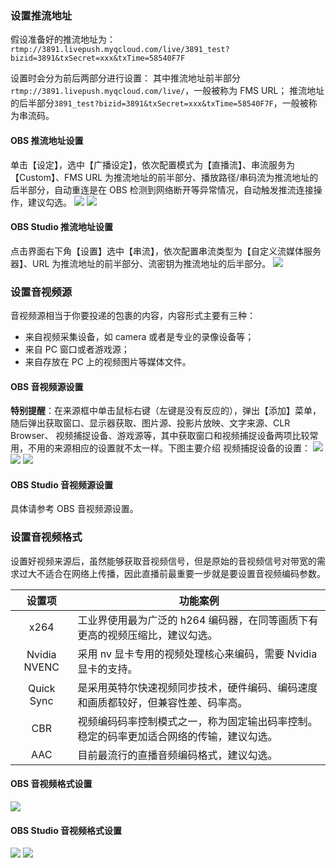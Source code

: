 ### 设置推流地址
假设准备好的推流地址为：`rtmp://3891.livepush.myqcloud.com/live/3891_test?bizid=3891&txSecret=xxx&txTime=58540F7F`

设置时会分为前后两部分进行设置：
其中推流地址前半部分`rtmp://3891.livepush.myqcloud.com/live/`，一般被称为 FMS URL；
推流地址的后半部分`3891_test?bizid=3891&txSecret=xxx&txTime=58540F7F`，一般被称为串流码。

#### OBS 推流地址设置

单击【设定】，选中【广播设定】，依次配置模式为【直播流】、串流服务为【Custom】、FMS URL 为推流地址的前半部分、播放路径/串码流为推流地址的后半部分，自动重连是在 OBS 检测到网络断开等异常情况，自动触发推流连接操作，建议勾选。
![](http://imgcache.tcecqpoc.fsphere.cn/image/mc.qcloudimg.com/static/img/8f5dabbdea9882531464017385648e0c/image.png)
![](http://imgcache.tcecqpoc.fsphere.cn/image/mc.qcloudimg.com/static/img/88024aaff126c5e34f4e96b9cd7e37c2/image.png)

#### OBS Studio 推流地址设置
点击界面右下角【设置】选中【串流】，依次配置串流类型为【自定义流媒体服务器】、URL 为推流地址的前半部分、流密钥为推流地址的后半部分。
![](http://imgcache.tcecqpoc.fsphere.cn/image/mc.qcloudimg.com/static/img/023f599e7fe3e22a8d348a6b4b7b0720/image.png)
### 设置音视频源
音视频源相当于你要投递的包裹的内容，内容形式主要有三种：
- 来自视频采集设备，如 camera 或者是专业的录像设备等；
- 来自 PC 窗口或者游戏源；
- 来自存放在 PC 上的视频图片等媒体文件。

#### OBS 音视频源设置
**特别提醒**：在来源框中单击鼠标右键（左键是没有反应的），弹出【添加】菜单，随后弹出获取窗口、显示器获取、图片源、投影片放映、文字来源、CLR Browser、 视频捕捉设备、游戏源等，其中获取窗口和视频捕捉设备两项比较常用，不用的来源相应的设置就不太一样。下图主要介绍 视频捕捉设备的设置：
![](http://imgcache.tcecqpoc.fsphere.cn/image/mc.qcloudimg.com/static/img/c2f5a64918807e99aad4bd7778259e62/image.png)
![](http://imgcache.tcecqpoc.fsphere.cn/image/mc.qcloudimg.com/static/img/6f15746021918db02fbaefa6dc56c22b/image.png)
![](http://imgcache.tcecqpoc.fsphere.cn/image/mc.qcloudimg.com/static/img/d60b1a9c246d381a5e698bafac8c3f4e/image.png)

#### OBS Studio 音视频源设置
具体请参考 OBS 音视频源设置。

### 设置音视频格式
设置好视频来源后，虽然能够获取音视频信号，但是原始的音视频信号对带宽的需求过大不适合在网络上传播，因此直播前最重要一步就是要设置音视频编码参数。

| 设置项 | 功能案例 | 
|:--------:|---------|
|x264|工业界使用最为广泛的 h264 编码器，在同等画质下有更高的视频压缩比，建议勾选。|
|Nvidia NVENC|采用 nv 显卡专用的视频处理核心来编码，需要 Nvidia 显卡的支持。|
|Quick Sync|是采用英特尔快速视频同步技术，硬件编码、编码速度和画质都较好，但兼容性差、码率高。|
|CBR|视频编码码率控制模式之一，称为固定输出码率控制。稳定的码率更加适合网络的传输，建议勾选。|
| AAC | 目前最流行的直播音频编码格式，建议勾选。|

#### OBS 音视频格式设置
![](http://imgcache.tcecqpoc.fsphere.cn/image/mc.qcloudimg.com/static/img/eb91f2e51ca3b3d8c39028262b4eae21/image.png)

#### OBS Studio 音视频格式设置
![](http://imgcache.tcecqpoc.fsphere.cn/image/mc.qcloudimg.com/static/img/1d473aed08fcdc7611d8de599184e75c/image.png)
![](http://imgcache.tcecqpoc.fsphere.cn/image/mc.qcloudimg.com/static/img/baa533b47d920f70ca08b12771ee3158/image.png)